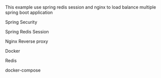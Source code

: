 This example use spring redis session and nginx to load balance multiple spring boot application

Spring Security

Spring Redis Session

Nginx Reverse proxy

Docker

Redis

docker-compose
